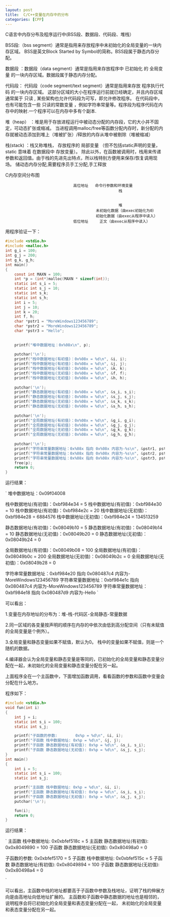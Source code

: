```yaml
---
layout: post
title:  C/C++变量在内存中的分布
categories: [CPP]
---
```


C语言中内存分布及程序运行中(BSS段、数据段、代码段、堆栈）

BSS段:（bss segment）通常是指用来存放程序中未初始化的全局变量的一块内存区域。
BSS是英文Block Started by Symbol的简称。BSS段属于静态内存分配。

数据段 ：数据段（data segment）通常是指用来存放程序中 已初始化 的 全局变量 的一块内存区域。数据段属于静态内存分配。

代码段： 代码段（code segment/text segment）通常是指用来存放 程序执行代码 的一块内存区域。
这部分区域的大小在程序运行前就已经确定，并且内存区域通常属于 只读 , 某些架构也允许代码段为可写，即允许修改程序。
在代码段中，也有可能包含一些 只读的常数变量 ，例如字符串常量等。程序段为程序代码在内存中的映射.一个程序可以在内存中多有个副本.

堆（heap） ：堆是用于存放进程运行中被动态分配的内存段，它的大小并不固定，可动态扩张或缩减。
当进程调用malloc/free等函数分配内存时，新分配的内存就被动态添加到堆上（堆被扩张）/释放的内存从堆中被剔除（堆被缩减）

栈(stack) ：栈又称堆栈， 存放程序的 局部变量 （但不包括static声明的变量， static 意味着 在数据段中 存放变量）。
除此以外，在函数被调用时，栈用来传递参数和返回值。由于栈的先进先出特点，所以栈特别方便用来保存/恢复调用现场。
储动态内存分配,需要程序员手工分配,手工释放

C内存空间分布图

                                  高位地址   命令行参数和环境变量
                                                      栈
                                                      
                                                      
                                                      堆
                                            未初始化数据（由exec初始化为0）
                                            初始化数据（由exec从程序中读入）
                                  低位地址     正文（由exec从程序中读入）
                                              

用程序验证一下：

```C
#include <stdio.h>
#include <malloc.h>
int g_i = 100;
int g_j = 200;
int g_k, g_h;
int main()
{
	const int MAXN = 100;
	int *p = (int*)malloc(MAXN * sizeof(int));
	static int s_i = 5;
	static int s_j = 10;
	static int s_k;
	static int s_h;
	int i = 5;
	int j = 10;
	int k = 20;
	int f, h;
	char *pstr1 = "MoreWindows123456789";
	char *pstr2 = "MoreWindows123456789";
	char *pstr3 = "Hello";
	
	
	printf("堆中数据地址：0x%08x\n", p);
	
	putchar('\n');
	printf("栈中数据地址(有初值)：0x%08x = %d\n", &i, i);
	printf("栈中数据地址(有初值)：0x%08x = %d\n", &j, j);
	printf("栈中数据地址(有初值)：0x%08x = %d\n", &k, k);
	printf("栈中数据地址(无初值)：0x%08x = %d\n", &f, f);
	printf("栈中数据地址(无初值)：0x%08x = %d\n", &h, h);
	
	putchar('\n');
	printf("静态数据地址(有初值)：0x%08x = %d\n", &s_i, s_i);
	printf("静态数据地址(有初值)：0x%08x = %d\n", &s_j, s_j);
	printf("静态数据地址(无初值)：0x%08x = %d\n", &s_k, s_k);
	printf("静态数据地址(无初值)：0x%08x = %d\n", &s_h, s_h);
	
	putchar('\n');
	printf("全局数据地址(有初值)：0x%08x = %d\n", &g_i, g_i);
	printf("全局数据地址(有初值)：0x%08x = %d\n", &g_j, g_j);
	printf("全局数据地址(无初值)：0x%08x = %d\n", &g_k, g_k);
	printf("全局数据地址(无初值)：0x%08x = %d\n", &g_h, g_h);
	
	putchar('\n');
	printf("字符串常量数据地址：0x%08x 指向 0x%08x 内容为-%s\n", &pstr1, pstr1, pstr1);
	printf("字符串常量数据地址：0x%08x 指向 0x%08x 内容为-%s\n", &pstr2, pstr2, pstr2);
	printf("字符串常量数据地址：0x%08x 指向 0x%08x 内容为-%s\n", &pstr3, pstr3, pstr3);
	free(p);
	return 0;
}
```

运行结果：

`
堆中数据地址：0x09f04008

栈中数据地址(有初值)：0xbf984e34 = 5
栈中数据地址(有初值)：0xbf984e30 = 10
栈中数据地址(有初值)：0xbf984e2c = 20
栈中数据地址(无初值)：0xbf984e28 = 6884576
栈中数据地址(无初值)：0xbf984e24 = 134513259

静态数据地址(有初值)：0x08049b10 = 5
静态数据地址(有初值)：0x08049b14 = 10
静态数据地址(无初值)：0x08049b20 = 0
静态数据地址(无初值)：0x08049b24 = 0

全局数据地址(有初值)：0x08049b08 = 100
全局数据地址(有初值)：0x08049b0c = 200
全局数据地址(无初值)：0x08049b2c = 0
全局数据地址(无初值)：0x08049b28 = 0

字符串常量数据地址：0xbf984e20 指向 0x080487c4 内容为-MoreWindows123456789
字符串常量数据地址：0xbf984e1c 指向 0x080487c4 内容为-MoreWindows123456789
字符串常量数据地址：0xbf984e18 指向 0x080487d9 内容为-Hello
`


可以看出：

1.变量在内存地址的分布为：堆-栈-代码区-全局静态-常量数据

2.同一区域的各变量按声明的顺序在内存的中依次由低到高分配空间（只有未赋值的全局变量是个例外）。

3.全局变量和静态变量如果不赋值，默认为0。 栈中的变量如果不赋值，则是一个随机的数据。

4.编译器会认为全局变量和静态变量是等同的，已初始化的全局变量和静态变量分配在一起，未初始化的全局变量和静态变量分配在另一起。

 

上面程序全在一个主函数中，下面增加函数调用，看看函数的参数和函数中变量会分配在什么地方。

程序如下：

```C
#include <stdio.h>
void fun(int i)
{
	int j = i;
	static int s_i = 100;
	static int s_j;

	printf("子函数的参数:        0x%p = %d\n", &i, i);
	printf("子函数 栈中数据地址: 0x%p = %d\n", &j, j);
	printf("子函数 静态数据地址(有初值): 0x%p = %d\n", &s_i, s_i);
	printf("子函数 静态数据地址(无初值): 0x%p = %d\n", &s_j, s_j);
}
int main()
{
	int i = 5;
	static int s_i = 100;
	static int s_j;

	printf("主函数 栈中数据地址: 0x%p = %d\n", &i, i);
	printf("主函数 静态数据地址(有初值): 0x%p = %d\n", &s_i, s_i);
	printf("子函数 静态数据地址(无初值): 0x%p = %d\n", &s_j, s_j);
	putchar('\n');

	fun(i);
	return 0;
}
```
运行结果：

`
主函数 栈中数据地址: 0x0xbfef518c = 5
主函数 静态数据地址(有初值): 0x0x8049890 = 100
子函数 静态数据地址(无初值): 0x0x80498a0 = 0

子函数的参数:        0x0xbfef5170 = 5
子函数 栈中数据地址: 0x0xbfef515c = 5
子函数 静态数据地址(有初值): 0x0x8049894 = 100
子函数 静态数据地址(无初值): 0x0x80498a4 = 0

`

可以看出，主函数中栈的地址都要高于子函数中参数及栈地址，证明了栈的伸展方向是由高地址向低地址扩展的。
主函数和子函数中静态数据的地址也是相邻的，说明程序会将已初始化的全局变量和表态变量分配在一起，
未初始化的全局变量和表态变量分配在另一起。
